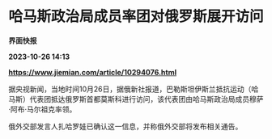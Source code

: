 # 哈马斯政治局成员率团对俄罗斯展开访问
**界面快报**

**2023-10-26 14:13**

**https://www.jiemian.com/article/10294076.html**

据央视新闻，当地时间10月26日，据俄新社报道，巴勒斯坦伊斯兰抵抗运动（哈马斯）代表团抵达俄罗斯首都莫斯科进行访问，该代表团由哈马斯政治局成员穆萨·阿布·马尔祖克率领。

俄外交部发言人扎哈罗娃已确认这一信息，并称俄外交部将发布相关通告。